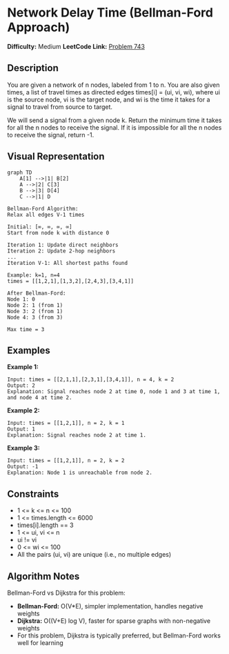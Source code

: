 # Network Delay Time (Bellman-Ford Approach)

**Difficulty:** Medium
**LeetCode Link:** [Problem 743](https://leetcode.com/problems/network-delay-time/)

## Description
You are given a network of n nodes, labeled from 1 to n. You are also given times, a list of travel times as directed edges times[i] = (ui, vi, wi), where ui is the source node, vi is the target node, and wi is the time it takes for a signal to travel from source to target.

We will send a signal from a given node k. Return the minimum time it takes for all the n nodes to receive the signal. If it is impossible for all the n nodes to receive the signal, return -1.

## Visual Representation

```mermaid
graph TD
    A[1] -->|1| B[2]
    A -->|2| C[3]
    B -->|3| D[4]
    C -->|1| D
```

```
Bellman-Ford Algorithm:
Relax all edges V-1 times

Initial: [∞, ∞, ∞, ∞]
Start from node k with distance 0

Iteration 1: Update direct neighbors
Iteration 2: Update 2-hop neighbors
...
Iteration V-1: All shortest paths found

Example: k=1, n=4
times = [[1,2,1],[1,3,2],[2,4,3],[3,4,1]]

After Bellman-Ford:
Node 1: 0
Node 2: 1 (from 1)
Node 3: 2 (from 1)
Node 4: 3 (from 3)

Max time = 3
```

## Examples

**Example 1:**
```
Input: times = [[2,1,1],[2,3,1],[3,4,1]], n = 4, k = 2
Output: 2
Explanation: Signal reaches node 2 at time 0, node 1 and 3 at time 1, and node 4 at time 2.
```

**Example 2:**
```
Input: times = [[1,2,1]], n = 2, k = 1
Output: 1
Explanation: Signal reaches node 2 at time 1.
```

**Example 3:**
```
Input: times = [[1,2,1]], n = 2, k = 2
Output: -1
Explanation: Node 1 is unreachable from node 2.
```

## Constraints
- 1 <= k <= n <= 100
- 1 <= times.length <= 6000
- times[i].length == 3
- 1 <= ui, vi <= n
- ui != vi
- 0 <= wi <= 100
- All the pairs (ui, vi) are unique (i.e., no multiple edges)

## Algorithm Notes
Bellman-Ford vs Dijkstra for this problem:
- **Bellman-Ford:** O(V*E), simpler implementation, handles negative weights
- **Dijkstra:** O((V+E) log V), faster for sparse graphs with non-negative weights
- For this problem, Dijkstra is typically preferred, but Bellman-Ford works well for learning
